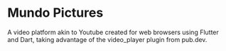 # Mundo Pictures

A video platform akin to Youtube created for web browsers using Flutter and Dart, taking advantage of the video_player plugin from pub.dev. 
